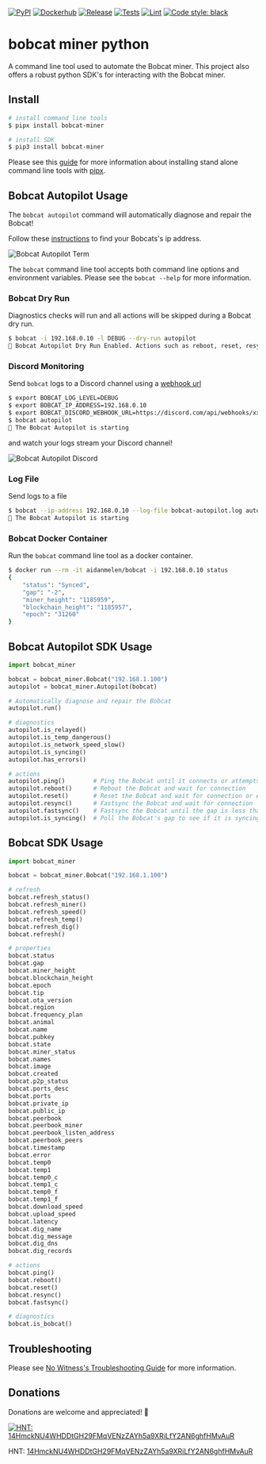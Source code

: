 [![PyPI](https://img.shields.io/pypi/v/bobcat_miner.svg)](https://pypi.org/project/bobcat-miner/)
[![Dockerhub](https://img.shields.io/docker/v/aidanmelen/bobcat?color=blue&label=docker%20build)](https://hub.docker.com/r/aidanmelen/bobcat)
[![Release](https://github.com/aidanmelen/bobcat-miner-python/actions/workflows/release.yaml/badge.svg)](https://github.com/aidanmelen/bobcat-miner-python/actions/workflows/release.yaml)
[![Tests](https://github.com/aidanmelen/bobcat-miner-python/actions/workflows/tests.yaml/badge.svg)](https://github.com/aidanmelen/bobcat-miner-python/actions/workflows/tests.yaml)
[![Lint](https://github.com/aidanmelen/bobcat-miner-python/actions/workflows/lint.yaml/badge.svg)](https://github.com/aidanmelen/bobcat-miner-python/actions/workflows/lint.yaml)
[![Code style: black](https://img.shields.io/badge/code%20style-black-000000.svg)](https://github.com/aidanmelen/bobcat-miner-python/actions/workflows/lint.yaml)


# bobcat miner python

A command line tool used to automate the Bobcat miner. This project also offers a robust python SDK's for interacting with the Bobcat miner.

## Install

```bash
# install command line tools
$ pipx install bobcat-miner

# install SDK
$ pip3 install bobcat-miner
```

Please see this [guide](https://packaging.python.org/en/latest/guides/installing-stand-alone-command-line-tools/) for more information about installing stand alone command line tools with [pipx](https://pypa.github.io/pipx/).

## Bobcat Autopilot Usage

The `bobcat autopilot` command will automatically diagnose and repair the Bobcat!

Follow these [instructions](https://bobcatminer.zendesk.com/hc/en-us/articles/4412905935131-How-to-Access-the-Diagnoser) to find your Bobcats's ip address.

![Bobcat Autopilot Term](https://raw.githubusercontent.com/aidanmelen/bobcat-miner-python/main/images/bobcat-autopilot-term.png)

The `bobcat` command line tool accepts both command line options and environment variables. Please see the `bobcat --help` for more information.

### Bobcat Dry Run

Diagnostics checks will run and all actions will be skipped during a Bobcat dry run.

```bash
$ bobcat -i 192.168.0.10 -l DEBUG --dry-run autopilot
🚧 Bobcat Autopilot Dry Run Enabled. Actions such as reboot, reset, resync, and fastsync will be skipped. Wait times will only last 1 second.
```

### Discord Monitoring

Send `bobcat` logs to a Discord channel using a [webhook url](https://support.discord.com/hc/en-us/articles/228383668-Intro-to-Webhooks)

```bash
$ export BOBCAT_LOG_LEVEL=DEBUG
$ export BOBCAT_IP_ADDRESS=192.168.0.10
$ export BOBCAT_DISCORD_WEBHOOK_URL=https://discord.com/api/webhooks/xxx/xxx
$ bobcat autopilot
🚀 The Bobcat Autopilot is starting
```

and watch your logs stream your Discord channel!

![Bobcat Autopilot Discord](https://raw.githubusercontent.com/aidanmelen/bobcat-miner-python/main/images/bobcat-autopilot-discord.png)

### Log File

Send logs to a file

```bash
$ bobcat --ip-address 192.168.0.10 --log-file bobcat-autopilot.log autopilot
🚀 The Bobcat Autopilot is starting
```

### Bobcat Docker Container

Run the `bobcat` command line tool as a docker container.

```bash
$ docker run --rm -it aidanmelen/bobcat -i 192.168.0.10 status
{
    "status": "Synced",
    "gap": "-2",
    "miner_height": "1185959",
    "blockchain_height": "1185957",
    "epoch": "31260"
}
```

## Bobcat Autopilot SDK Usage

```python
import bobcat_miner

bobcat = bobcat_miner.Bobcat("192.168.1.100")
autopilot = bobcat_miner.Autopilot(bobcat)

# Automatically diagnose and repair the Bobcat
autopilot.run()

# diagnostics
autopilot.is_relayed()
autopilot.is_temp_dangerous()
autopilot.is_network_speed_slow()
autopilot.is_syncing()
autopilot.has_errors()

# actions
autopilot.ping()        # Ping the Bobcat until it connects or attempts are maxed out
autopilot.reboot()      # Reboot the Bobcat and wait for connection
autopilot.reset()       # Reset the Bobcat and wait for connection or exceeds max attempts
autopilot.resync()      # Fastsync the Bobcat and wait for connection
autopilot.fastsync()    # Fastsync the Bobcat until the gap is less than 400 or exceeds max attempts
autopilot.is_syncing()  # Poll the Bobcat's gap to see if it is syncing over time
```

## Bobcat SDK Usage

```python
import bobcat_miner

bobcat = bobcat_miner.Bobcat("192.168.1.100")

# refresh
bobcat.refresh_status()
bobcat.refresh_miner()
bobcat.refresh_speed()
bobcat.refresh_temp()
bobcat.refresh_dig()
bobcat.refresh()

# properties
bobcat.status
bobcat.gap
bobcat.miner_height
bobcat.blockchain_height
bobcat.epoch
bobcat.tip
bobcat.ota_version
bobcat.region
bobcat.frequency_plan
bobcat.animal
bobcat.name
bobcat.pubkey
bobcat.state
bobcat.miner_status
bobcat.names
bobcat.image
bobcat.created
bobcat.p2p_status
bobcat.ports_desc
bobcat.ports
bobcat.private_ip
bobcat.public_ip
bobcat.peerbook
bobcat.peerbook_miner
bobcat.peerbook_listen_address
bobcat.peerbook_peers
bobcat.timestamp
bobcat.error
bobcat.temp0
bobcat.temp1
bobcat.temp0_c
bobcat.temp1_c
bobcat.temp0_f
bobcat.temp1_f
bobcat.download_speed
bobcat.upload_speed
bobcat.latency
bobcat.dig_name
bobcat.dig_message
bobcat.dig_dns
bobcat.dig_records

# actions
bobcat.ping()
bobcat.reboot()
bobcat.reset()
bobcat.resync()
bobcat.fastsync()

# diagnostics
bobcat.is_bobcat()
```

## Troubleshooting

Please see [No Witness's Troubleshooting Guide](https://www.nowitness.org/troubleshooting/) for more information.

## Donations

Donations are welcome and appreciated! :gift:

[![HNT: 14HmckNU4WHDDtGH29FMqVENzZAYh5a9XRiLfY2AN6ghfHMvAuR](https://raw.githubusercontent.com/aidanmelen/bobcat-miner-python/main/images/wallet.jpg)](https://explorer-v1.helium.com/accounts/14HmckNU4WHDDtGH29FMqVENzZAYh5a9XRiLfY2AN6ghfHMvAuR)

HNT: [14HmckNU4WHDDtGH29FMqVENzZAYh5a9XRiLfY2AN6ghfHMvAuR](https://explorer-v1.helium.com/accounts/14HmckNU4WHDDtGH29FMqVENzZAYh5a9XRiLfY2AN6ghfHMvAuR)
